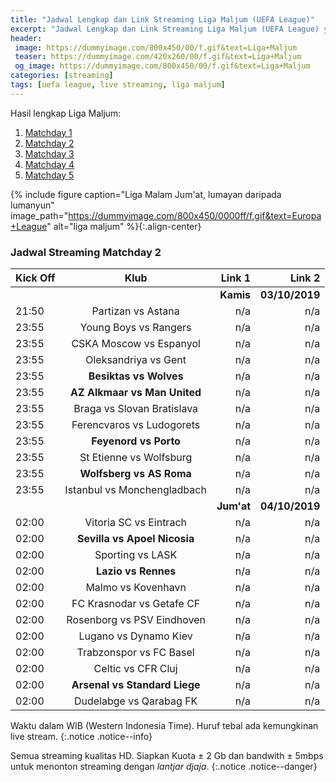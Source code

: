 ```yaml
---
title: "Jadwal Lengkap dan Link Streaming Liga Maljum (UEFA League)"
excerpt: "Jadwal Lengkap dan Link Streaming Liga Maljum (UEFA League) yang masih layak untuk ditonton"
header:
 image: https://dummyimage.com/800x450/00/f.gif&text=Liga+Maljum
 teaser: https://dummyimage.com/420x260/00/f.gif&text=Liga+Maljum
 og_image: https://dummyimage.com/800x450/00/f.gif&text=Liga+Maljum
categories: [streaming]
tags: [uefa league, live streaming, liga maljum]
---
```


Hasil lengkap Liga Maljum:
1. [Matchday 1](https://catetan.istimiwir.host/sepakbola/hasil-lengkap-liga-maljum-machtday-1-group/)
2. [Matchday 2](#jadwal-streaming-matchday-2)
3. [Matchday 3](#jadwal-streaming-matchday-2)
4. [Matchday 4](#jadwal-streaming-matchday-2)
5. [Matchday 5](#jadwal-streaming-matchday-2)

{% include figure caption="Liga Malam Jum'at, lumayan daripada lumanyun" image_path="https://dummyimage.com/800x450/0000ff/f.gif&text=Europa+League" alt="liga maljum" %}{:.align-center}

### Jadwal Streaming Matchday 2

|Kick Off|Klub|Link 1|Link 2|
|---|:---:|---:|---:|
|||**Kamis**|**03/10/2019**|
|21:50|Partizan vs Astana|n/a|n/a|
|23:55|Young Boys vs Rangers|n/a|n/a|
|23:55|CSKA Moscow vs Espanyol|n/a|n/a|
|23:55|Oleksandriya vs Gent|n/a|n/a|
|23:55|**Besiktas vs Wolves**|n/a|n/a|
|23:55|**AZ Alkmaar vs Man United**|n/a|n/a|
|23:55|Braga vs Slovan Bratislava|n/a|n/a|
|23:55|Ferencvaros vs Ludogorets|n/a|n/a|
|23:55|**Feyenord vs Porto**|n/a|n/a|
|23:55|St Etienne vs Wolfsburg|n/a|n/a|
|23:55|**Wolfsberg vs AS Roma**|n/a|n/a|
|23:55|Istanbul vs Monchengladbach|n/a|n/a|
|||**Jum'at**|**04/10/2019**|
|02:00|Vitoria SC vs Eintrach|n/a|n/a|
|02:00|**Sevilla vs Apoel Nicosia**|n/a|n/a|
|02:00|Sporting vs LASK|n/a|n/a|
|02:00|**Lazio vs Rennes**|n/a|n/a|
|02:00|Malmo vs Kovenhavn|n/a|n/a|
|02:00|FC Krasnodar vs Getafe CF|n/a|n/a|
|02:00|Rosenborg vs PSV Eindhoven|n/a|n/a|
|02:00|Lugano vs Dynamo Kiev|n/a|n/a|
|02:00|Trabzonspor vs FC Basel|n/a|n/a|
|02:00|Celtic vs CFR Cluj|n/a|n/a|
|02:00|**Arsenal vs Standard Liege**|n/a|n/a|
|02:00|Dudelabge vs Qarabag FK|n/a|n/a|

Waktu dalam WIB (Western Indonesia Time). Huruf tebal ada kemungkinan live stream.
{:.notice .notice--info}

Semua streaming kualitas HD. Siapkan Kuota ± 2 Gb dan bandwith ± 5mbps untuk menonton streaming dengan _lantjar djaja_.
{:.notice .notice--danger}
